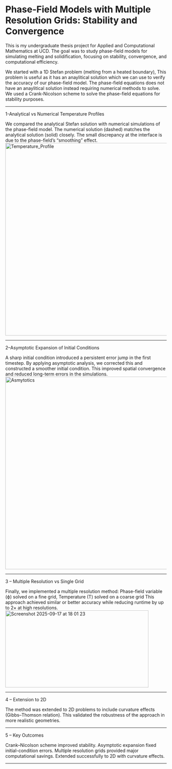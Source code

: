 # Phase-Field Models with Multiple Resolution Grids: Stability and Convergence 

This is my undergraduate thesis project for Applied and Computational Mathematics at UCD. The goal was to study phase-field models for simulating melting and solidification, focusing on stability, convergence, and computational efficiency. 

We started with a 1D Stefan problem (melting from a heated boundary), This problem is useful as it has an anaylitical solution which we can use to verify the accuracy of our phase-field model. The phase-field equations does not have an anaylitical solution instead requiring numerical methods to solve. We used a Crank-Nicolson scheme to solve the phase-field equations for stability purposes.

***
1-Analytical vs Numerical Temperature Profiles

We compared the analytical Stefan solution with numerical simulations of the phase-field model. The numerical solution (dashed) matches the analytical solution (solid) closely. The small discrepancy at the interface is due to the phase-field’s “smoothing” effect.
<img width="800" height="600" alt="Temperature_Profile" src="https://github.com/user-attachments/assets/f4842c1e-7e59-4613-89a6-9dadebac84c3" />


***
2–Asymptotic Expansion of Initial Conditions

A sharp initial condition introduced a persistent error jump in the first timestep. By applying asymptotic analysis, we corrected this and constructed a smoother initial condition.
This improved spatial convergence and reduced long-term errors in the simulations.
<img width="800" height="600" alt="Asmytotics" src="https://github.com/user-attachments/assets/532f158b-9ea4-46c7-9eec-3d6661496ff2" />

***

3 – Multiple Resolution vs Single Grid

Finally, we implemented a multiple resolution method: Phase-field variable (ϕ) solved on a fine grid, Temperature (T) solved on a coarse grid This approach achieved similar or better accuracy while reducing runtime by up to 2× at high resolutions.
<img width="447" height="240" alt="Screenshot 2025-09-17 at 18 01 23" src="https://github.com/user-attachments/assets/2e5018b4-6b1e-4a40-a0a2-737fc47c2755" />

***
4 – Extension to 2D

The method was extended to 2D problems to include curvature effects (Gibbs–Thomson relation). This validated the robustness of the approach in more realistic geometries.

***

5 – Key Outcomes

Crank–Nicolson scheme improved stability. Asymptotic expansion fixed initial-condition errors. Multiple resolution grids provided major computational savings. Extended successfully to 2D with curvature effects.
***
